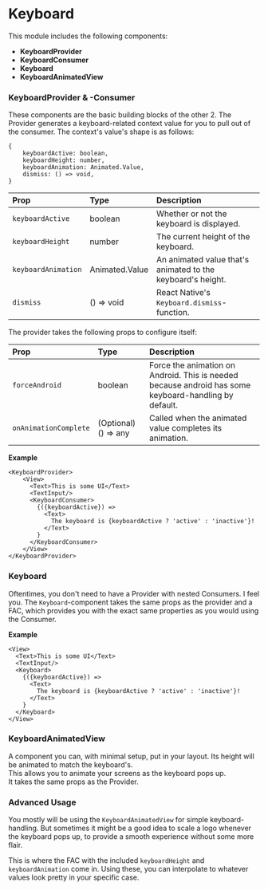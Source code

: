 # Keyboard

This module includes the following components:

- **KeyboardProvider**
- **KeyboardConsumer**
- **Keyboard**
- **KeyboardAnimatedView**

### KeyboardProvider & -Consumer

These components are the basic building blocks of the other 2. The Provider generates
a keyboard-related context value for you to pull out of the consumer. The context's value's
shape is as follows:

    {
        keyboardActive: boolean,
        keyboardHeight: number,
        keyboardAnimation: Animated.Value,
        dismiss: () => void,
    }

| Prop                | Type           | Description                                                 |
| :------------------ | :------------- | :---------------------------------------------------------- |
| `keyboardActive`    | boolean        | Whether or not the keyboard is displayed.                   |
| `keyboardHeight`    | number         | The current height of the keyboard.                         |
| `keyboardAnimation` | Animated.Value | An animated value that's animated to the keyboard's height. |
| `dismiss`           | () => void     | React Native's `Keyboard.dismiss`-function.                 |

The provider takes the following props to configure itself:

| Prop                  | Type                 | Description                                                                                           |
| :-------------------- | :------------------- | :---------------------------------------------------------------------------------------------------- |
| `forceAndroid`        | boolean              | Force the animation on Android. This is needed because android has some keyboard-handling by default. |
| `onAnimationComplete` | (Optional) () => any | Called when the animated value completes its animation.                                               |

**Example**

    <KeyboardProvider>
        <View>
          <Text>This is some UI</Text>
          <TextInput/>
          <KeyboardConsumer>
            {({keyboardActive}) =>
              <Text>
                The keyboard is {keyboardActive ? 'active' : 'inactive'}!
              </Text>
            }
          </KeyboardConsumer>
        </View>
    </KeyboardProvider>

### Keyboard

Oftentimes, you don't need to have a Provider with nested Consumers. I feel you.
The `Keyboard`-component takes the same props as the provider and a FAC, which provides you
with the exact same properties as you would using the Consumer.

**Example**

    <View>
      <Text>This is some UI</Text>
      <TextInput/>
      <Keyboard>
        {({keyboardActive}) =>
          <Text>
            The keyboard is {keyboardActive ? 'active' : 'inactive'}!
          </Text>
        }
      </Keyboard>
    </View>

### KeyboardAnimatedView

A component you can, with minimal setup, put in your layout. Its height will be animated
to match the keyboard's.  
This allows you to animate your screens as the keyboard pops up.  
It takes the same props as the Provider.

### Advanced Usage

You mostly will be using the `KeyboardAnimatedView` for simple keyboard-handling.
But sometimes it might be a good idea to scale a logo whenever the keyboard pops up,
to provide a smooth experience without some more flair.

This is where the FAC with the included `keyboardHeight` and `keyboardAnimation` come in.
Using these, you can interpolate to whatever values look pretty in your specific case.
